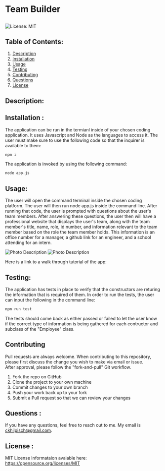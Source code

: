 # Team Builder
## 
![License: MIT](https://img.shields.io/badge/License-MIT-yellow.svg)


## Table of Contents:
<ol>
<li><a href="#description">Description</a></li>
<li><a href="#installation">Installation</a></li>
<li><a href="#usage">Usage</a></li>
<li><a href="#testing">Testing</a></li>
<li><a href="#contributing">Contributing</a></li>
<li><a href="#questions">Questions</a></li>
<li><a href="#license">License</a></li>
</ol>

## Description:


## Installation :
The application can be run in the termianl inside of your chosen coding application. It uses Javascript and Node as the languages to access it. 
The user must make sure to use the following code so that the inquirer is available to them:
```bash
npm i
```
The application is invoked by using the following command:
```bash
node app.js
```

## Usage: 
The user will open the command terminal inside the chosen coding platform.  The user will then run node app.js inside the command line.   After running that code, the user is prompted with questions about the user's team members.   After answering these questions, the user then will have a professional website that displays the user's team, along with the team member's title, name, role, id number, and information relevant to the team member based on the role the team member holds.  This information is an office number for a manager, a github link for an engineer, and a school attending for an intern.

![Photo Description](imagefolder)
![Photo Description](imagefolder)


Here is a link to a walk through tutorial of the app:



## Testing:
The application has tests in place to verify that the constructors are returing the information that is required of them.   In order to run the tests, the user can input the following in the command line:
```bash
npm run test
```
The tests should come back as either passed or failed to let the user know if the correct type of information is being gathered for each contructor and subclass of the "Employee" class.  

## Contributing

Pull requests are always welcome.  When contributing to this repository, please first discuss the change you wish to make via email or issue.  
After approval, please follow the "fork-and-pull" Git workflow.
<ol>
<li>Fork the repo on GitHub</li>
<li>Clone the project to your own machine</li>
<li>Commit changes to your own branch</li>
<li>Push your work back up to your fork</li>
<li>Submit a Pull request so that we can review your changes</li>
</ol>

## Questions :

If you have any questions, feel free to reach out to me.   My email is ckhilpisch@gmail.com.

## License :

MIT License
Informataion avaiable here: 
https://opensource.org/licenses/MIT

